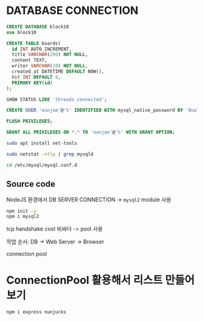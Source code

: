 # DATABASE CONNECTION

```SQL
CREATE DATABASE block10
use block10

CREATE TABLE boards(
  id INT AUTO_INCREMENT,
  title VARCHAR(200) NOT NULL,
  content TEXT,
  writer VARCHAR(20) NOT NULL,
  created_at DATETIME DEFAULT NOW(),
  hit INT DEFAULT 0,
  PRIMARY KEY(id)
);
```

```sql
SHOW STATUS LIKE 'threads_connected';

CREATE USER 'eunjae'@'%' IDENTIFIED WITH mysql_native_password BY 'Qualia123!'

FLUSH PRIVILEGES;

GRANT ALL PRIVILEGES ON *.* TO 'eunjae'@'%' WITH GRANT OPTION;
```

```sh
sudo apt install net-tools

sudo netstat -ntlp | grep mysqld

cd /etc/mysql/mysql.conf.d
```

## Source code

NodeJS 환경에서 DB SERVER CONNECTION -> `mysql2` module 사용

```sh
npm init -y
npm i mysql2
```

tcp handshake cost 비싸다 -> pool 사용

작업 순서: DB -> Web Server -> Browser

connection pool

# ConnectionPool 활용해서 리스트 만들어 보기

```sh
npm i express nunjucks
```
